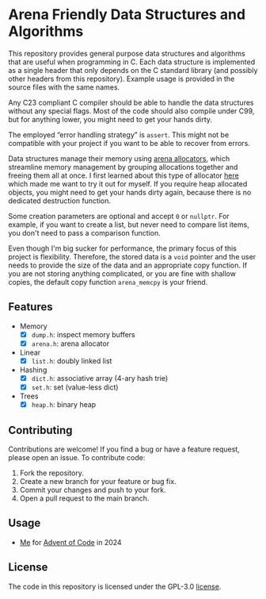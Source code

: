 # Arena Friendly Data Structures and Algorithms

This repository provides general purpose data structures and algorithms that are useful when
programming in C. Each data structure is implemented as a single header that only depends on the C
standard library (and possibly other headers from this repository). Example usage is provided in the
source files with the same names.

Any C23 compliant C compiler should be able to handle the data structures without any special flags.
Most of the code should also compile under C99, but for anything lower, you might need to get your
hands dirty.

The employed “error handling strategy” is `assert`. This might not be compatible with your project
if you want to be able to recover from errors.

Data structures manage their memory using [arena
allocators](https://www.rfleury.com/p/untangling-lifetimes-the-arena-allocator), which streamline
memory management by grouping allocations together and freeing them all at once. I first learned
about this type of allocator [here](https://nullprogram.com/blog/2023/09/27/) which made me want to
try it out for myself. If you require heap allocated objects, you might need to get your hands dirty
again, because there is no dedicated destruction function.

Some creation parameters are optional and accept `0` or `nullptr`. For example, if you want to
create a list, but never need to compare list items, you don't need to pass a comparison function.

Even though I'm big sucker for performance, the primary focus of this project is flexibility.
Therefore, the stored data is a `void` pointer and the user needs to provide the size of the data
and an appropriate copy function. If you are not storing anything complicated, or you are fine with
shallow copies, the default copy function `arena_memcpy` is your friend.

## Features

- Memory
    - [x] `dump.h`: inspect memory buffers
    - [x] `arena.h`: arena allocator
- Linear
    - [x] `list.h`: doubly linked list
- Hashing
    - [x] `dict.h`: associative array (4-ary hash trie)
    - [x] `set.h`: set (value-less dict)
- Trees
    - [x] `heap.h`: binary heap

## Contributing

Contributions are welcome! If you find a bug or have a feature request, please open an issue. To
contribute code:

1. Fork the repository.
2. Create a new branch for your feature or bug fix.
3. Commit your changes and push to your fork.
4. Open a pull request to the main branch.

## Usage

- [Me](https://github.com/hheinzer/advent-of-code-c/tree/main/2024) for [Advent of
  Code](https://adventofcode.com/) in 2024

## License

The code in this repository is licensed under the GPL-3.0 [license](LICENSE).
